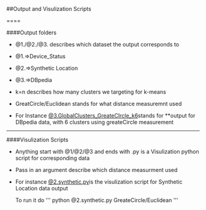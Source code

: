 ##Output and Visulization Scripts

====

####Output folders

*  @1./@2./@3. describes which dataset the output corresponds to
  * @1.=>Device_Status
  * @2.=>Synthetic Location
  * @3.=>DBpedia

* k=n describes how many clusters we targeting for k-means
* GreatCircle/Euclidean stands for what distance measuremnt used
* For Instance
  [@3.GlobalClusters_GreateCIrcle_k6](https://github.com/SparkingTime/K-MeansViaSpark/tree/master/MileStone3/step3.Output/%403.GlobalClusters_GreateCircle_k6)stands for **output for DBpedia data, with 6 clusters using greateCircle measurement

----

####Visulization Scripts

* Anything start with @1/@2/@3 and ends with .py is a Visulization python script for corresponding data
* Pass in an argument describe which distance measurment used
* For instance
  [@2.synthetic.py](https://github.com/SparkingTime/K-MeansViaSpark/blob/master/MileStone3/step3.Output/%402.synthetic.py)is the visulization script for Synthetic Location data output
  
  To run it do 
  '''
  python @2.synthetic.py GreateCircle/Euclidean
  '''
